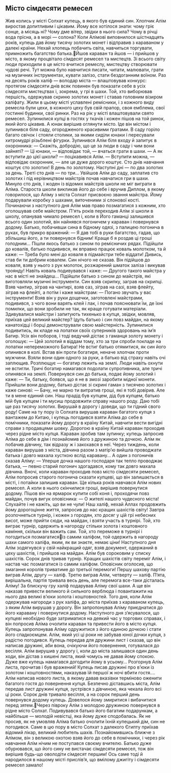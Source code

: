## Місто сімдесяти ремесел

Жив колись у місті Солхат купець, в якого був єдиний син. Хлопчик Алім виростав допитливим і цікавим. Йому все хотілося знати: чому гріє сонце, а місяць ні? Чому дме вітер, звідки в нього сила? Чому в річці вода прісна, а в морі — солона?
Коли Алімові виповнилося шістнадцять років, купець дав йому тисячу золотих монет і відправив з караваном у далекі країни. Нехай хлопець побачить світа, навчиться торгувати, примножить багатство батька.Йшов караван та йшов — і прийшов у місто, в якому процвітало сімдесят ремесел та мистецтв. Зі всього світу люди приходили в це місто вчитися ремеслу, мистецтву створювати чудові речі.
Тут можна було навчитися писати, читати, малювати, грати на музичних інструментах, кувати залізо, стати бездоганним воїном. Раз на десять років халіф — володар міста — влаштовував конкурс: протягом сімдесяти днів всяк повинен був показати себе в усіх сімдесяти мистецтвах і, зокрема, у грі в шахи. Той, хто виборював першість, одержував скриню золотих монет і ставав головним візиром халіфату.
Жили в цьому місті уславлені ремісники, і з кожного виду ремесла були цехи, в кожного цеху був свій прапор, своя емблема, свої гостинні будинки, свої ринки. Раз на рік у місті влаштовували свято ремесел.
Зупинилися купці в гостях у ткачів і кожен пішов на той ринок, який його цікавив. А юнак вирішив оглянути місто. Іде він містом і зупинився біля саду, огородженого красивими ґратами. В саду горіло багато свічок і стояли столики, за якими сиділи юнаки і пересували хитромудрі різьблені фігурки. Зупинився Алім біля входу й запитує в охоронника:
— Скажіть, добродію, що це за люди в саду і чим вони зайняті?
— Ці юнаки, — відповідає той, — вчаться грати в шахи.
— А як вступити до цієї школи? — поцікавився Алім.
— Вступити можна, — відповідає охоронник, — але це дуже дорого коштує. Сто днів навчання коштує сто золотих! В день по золотому. Наступні дні — по два золотих за день. Треті сто днів — по три...
Увійшов Алім до саду, заплатив сто золотих і під керівництвом майстрів почав навчатися гри в шахи. Минуло сто днів, і жоден із відомих майстрів школи не міг виграти в Аліма. Староста школи викликав його до себе і вручив Диплом, в якому говорилося, що Аліму з міста Солхат присвоєно звання майстра. Йому подарували коробку з шахами, виточеними зі слонової кості. Починаючи з наступного дня Алім мав право позмагатися з кожним, хто оголошував себе майстром.
П'ять років переходив Алім зі школи в школу, опанував чимало ремесел і, коли в Його гаманці залишився всього один золотий, він найнявся погоничем у караван і повернувся додому.
Батько, побачивши сина в бідному одязі, з палицею погонича в руках, був прикро вражений:
— Я дав тобі в руки багатство, гадав, що збільшиш його, а ти повернувся бідним! Краще б я роздав ці гроші голодним...
Пішли якось батько з сином по ремісничих рядах. Підійшли до ковалів, батько подивився, як вправно працює коваль молотком, та й каже:
— Треба було мені до коваля в підмайстри тебе віддати! Дивись, став би ти добрим ковалем.
Син нічого не сказав. Він підійшов до коваля, взяв у нього з рук молоток, розжарений шматок заліза і викував троянду! Навіть коваль подивувався і каже:
— Другого такого майстра у нас в місті не знайдеш...
Підійшли батько з сином до майстрів, які виготовляли
музичні інструменти. Син взяв скрипку, заграв на скрипці. Взяв чантир, зіграв на чантирі, взяв саз, зіграв на сазі, взяв флейту, зіграв на флейті, а потім і каже майстрам:
— Погано звучать у вас інструменти!
Взяв він у руки дощечки, заготовлені майстрами, подивився, з чого вони варять клей і лак, і почав пояснювати їм, де їхні помилки, що вони зробили не так, як краще готувати матеріали.
Здивувалися майстри і запитують тихенько в купця, звідки, мовляв, приїхав цей великий майстер?
Ідуть батько і син повз майдан, на якому канатохідці і борці демонстрували свою майстерність. Зупинилися подивитись, як кладе на лопатки своїх суперників здоровань на ім’я Батир. Усіх він поборов, і тоді ведучий дістає з гаманця золоту монету і оголошує:
— Цей золотий я віддам тому, хто за три спроби покладе на лопатки непереможного Батира!
Не встиг батько отямитися, як син його опинився в колі. Встав він проти богатиря, неначе хлопчак проти мужчини. Взяли вони один одного за руки, а батько від страху навіть очі заплющив. Розплющує — богатир лежить на землі. Люди навіть охнути не встигли. Тричі богатир намагався подолати супротивника, але тричі опинявся на землі.
Повернувся син до батька, подає йому золотий і каже:
— Ти, батьку, боявся, що я не в змозі заробити мідної монети.
Прийшли вони додому, батько дістає зі скрині гаман з тисячею золотих і каже синові:
— Бачу, не марно ти витратив гроші, які я тобі довірив. Але ти в мене єдиний син. Наш прадід був купцем, дід був купцем, батько мій був купцем і ти мусиш продовжити справу нашого роду. Даю тобі ще раз тисячу золотих. Вирушай в дорогу і доведи, що ти гідний свого роду!
Саме на ту пору із Солхата вирушав караван багатого купця з вантажем до Китаю, і купець погодився взяти Аліма до себе в помічники, показати йому дорогу в країну Китай, навчити вести вигідні справи з продавцями шовку.
Дорогою в країну Китай караван проходив через рідне місто купця. Караван зробив там зупинку; купець запросив Аліма до себе в дім і познайомив його з дружиною та дочкою.
Алім як побачив дівчину, так відразу ж і закохався в неї. Через тиждень, коли караван вирушав з міста, дівчина разом з матір’ю вийшла проводжати батька і довго махала хусткою вслід каравану... А один з погоничів сказав Аліму:
— Уперше дочка нашого господаря так тепло проводжає батька, — певно старий погонич здогадався, кому так довго махала дівчина.
Вночі, коли караван проходив повз місто сімдесяти ремесел, Алім попросив старого погонича сказати купцеві, що він залишається в місті, і потайки залишив караван.
Ще кілька років навчався Алім нових ремесел. А коли в нього скінчилися гроші, вирішив повернутися додому. Пішов він на ярмарок купити собі коня і, проходячи повз майдан, почув вигук оповісника:
— О жителі нашого чудесного міста! Слухайте і не кажіть, що ви не чули! Наш халіф, нехай Аллах продовжить йому дорогоцінне життя, запросив до нас кращих шахістів світу! Завтра розпочнеться турнір, і кожен з городян, хто досяг у цій грі небесних висот, може прийти сюди, на майдан, і взяти участь в турнірі. Той, хто виграє турнір, одержить в нагороду стільки золота і коштовного каміння, скільки він важить сам. Той, хто переможе в турнірі і погодиться позмагатисяіз самим халіфом, той одержить в нагороду шахи самого халіфа, яким, як ви знаєте, немає ціни!
Наступного дня Алім зодягнувся у свій найкращий одяг, взяв документ, одержаний в цеху шахістів, і прийшов на майдан. Алім був сороковим у списку шахістів.
Сорок днів тривав турнір. Кращих шахістів світу переміг Алім, і настав час позмагатися із самим халіфом. Оповісник оголосив, що змагання королів триватиме до третьої перемоги!
Першу шахову партію виграв Алім, другу — халіф. Третю виграв Алім, четверту — халіф. П’ята, вирішальна, партія тривала весь день, але перемога все-таки дісталась Аліму! За блискучу гру халіф подарував Аліму свої шахи. А ще він наказав привести великого й сильного верблюда і повантажити на нього два великі в’юки золота і коштовностей.
Того дня, коли Алім одержував нагороди з рук халіфа, до міста приїхав з караваном купець, з яким Алім вирушав у дорогу. Він запропонував Аліму приєднатися до його каравану і повернутися додому.
Наступного дня з’ясувалося, що купцеві необхідно буде затриматися на деякий час у торгових справах, і він попросив Аліма очолити караван та привести його в місто купця. Купець запропонував Аліму одружитися з його єдиною дочкою і стати його спадкоємцем.
Алім, який усі ці роки не забував юної дочки купця, з радістю погодився. Купець передав для дружини лист і сказав, що він написав дружині, аби вона, очікуючи його повернення, готувалася до весілля.
Алім вирушив у дорогу і, коли до міста залишався один день ходи, він дістав з кишені листа, який чомусь не давав йому спокою. Дуже вже купець намагався догодити йому в усьому... Розгорнув Алім листа, прочитав і був вражений! Купець писав дружині про в’юки із золотом і коштовностями, наказував їй першої ж ночі вбити гостя....
Алім написав нового листа, в якому давав вказівки терміново оженити багатого гостя до повернення купця.
Безпечно діставшись міста, Алім передав лист дружині купця, зустрівся з дівчиною, яка чекала його всі ці роки.
Сорок днів тривало весілля, а на сорок перший день повернувся додому купець. Довелося йому змиритися і вибачитися перед зятем.Через півроку Алім з молодою дружиною повернувся в рідне місто Солхат. Подивувався батько його багатим подарункам, а найбільше — молодій невістці, яка йому дуже сподобалась. Як не просив, як не умовляв Аліма батько очолити їхній купецький дім, син не погодився.
Саме в цю пору в місто Солхат з далекого Єгипту приїхав відомий лікар, великий любитель шахів. Познайомившись ближче з Алімом, він з великою охотою взяв його до себе в помічники, і через рік навчання Алім нічим не поступався своєму вчителю.
Батько дуже обурювався, що його сину не вистачає сімдесяти ремесел, тож він вирішив будь-що оволодіти сімдесят першим!
Ось саме тоді й народилося в нашому місті прислів’я, що вмілому джигіту і сімдесяти ремесел замало!
